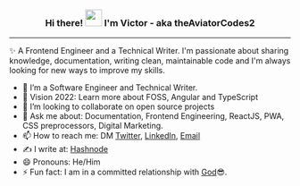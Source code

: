 <h3 align="center">Hi there! <img src="https://raw.githubusercontent.com/MartinHeinz/MartinHeinz/master/wave.gif" width="30px"> I'm <strong>Victor</strong> - aka theAviatorCodes2</h3>

<hr>

✨ A Frontend Engineer and a Technical Writer. I'm passionate about sharing knowledge, documentation, writing clean, maintainable code and I'm always looking for new ways to improve my skills.

- 🔭 I’m a Software Engineer and Technical Writer.
- 🌱 Vision 2022: Learn more about FOSS, Angular and TypeScript
- 👯 I’m looking to collaborate on open source projects
- 💬 Ask me about: Documentation, Frontend Engineering, ReactJS, PWA, CSS preprocessors, Digital Marketing.
- 📫 How to reach me: DM [Twitter](https://twitter.com/edoboi_), [LinkedIn](https://www.linkedin.com/in/victoryakubu/), [Email](mailto:www.victoryakubu5@gmail.com)
- ✍️ I write at: [Hashnode](https://theaviatorcodes2.hashnode.dev/)
- 😄 Pronouns: He/Him
- ⚡ Fun fact: I am in a committed relationship with [God](https://www.biblegateway.com/passage/?search=Hebrews+12%3A14&version=NKJV)😎.
